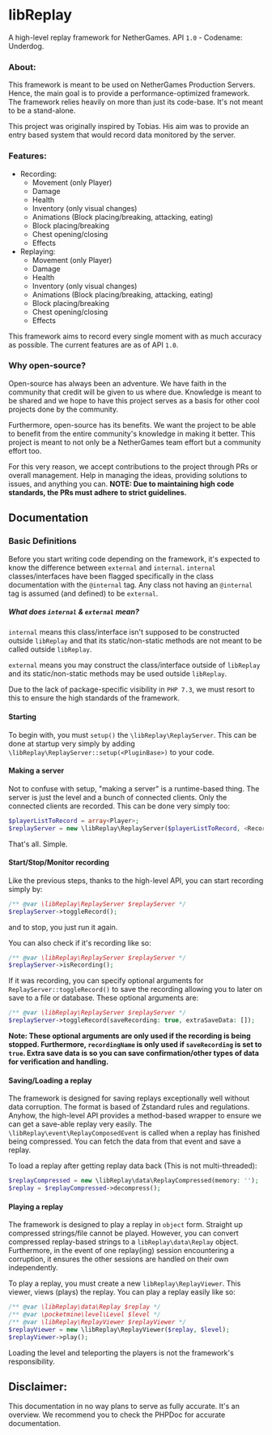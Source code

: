 # libReplay
A high-level replay framework for NetherGames. API `1.0` - Codename: Underdog.

### About:
This framework is meant to be used on NetherGames Production Servers. Hence, the
main goal is to provide a performance-optimized framework. The framework relies
heavily on more than just its code-base. It's not meant to be a stand-alone.

This project was originally inspired by Tobias. His aim was to provide an entry
based system that would record data monitored by the server. 

### Features:
- Recording:
    - Movement (only Player)
    - Damage
    - Health
    - Inventory (only visual changes)
    - Animations (Block placing/breaking, attacking, eating)
    - Block placing/breaking
    - Chest opening/closing
    - Effects
- Replaying:
    - Movement (only Player)
    - Damage
    - Health
    - Inventory (only visual changes)
    - Animations (Block placing/breaking, attacking, eating)
    - Block placing/breaking
    - Chest opening/closing
    - Effects
    
This framework aims to record every single moment with as much accuracy as
possible. The current features are as of API `1.0`. 

### Why open-source?
Open-source has always been an adventure. We have faith in the community that
credit will be given to us where due. Knowledge is meant to be shared and we hope
to have this project serves as a basis for other cool projects done by the community.

Furthermore, open-source has its benefits. We want the project to be able to benefit
from the entire community's knowledge in making it better. This project is
meant to not only be a NetherGames team effort but a community effort too.

For this very reason, we accept contributions to the project through PRs or overall
management. Help in managing the ideas, providing solutions to issues, and anything
you can. **NOTE: Due to maintaining high code standards, the PRs must adhere to
strict guidelines.**

## Documentation

### Basic Definitions

Before you start writing code depending on the framework, it's expected to know the 
difference between `external` and `internal`. `internal` classes/interfaces have 
been flagged specifically in the class documentation with the `@internal` tag. Any
class not having an `@internal` tag is assumed (and defined) to be `external`.

##### What does `internal` & `external` mean?
`internal` means this class/interface isn't supposed to be constructed outside 
`libReplay` and that its static/non-static methods are not meant to be called 
outside `libReplay`.

`external` means you may construct the class/interface outside of `libReplay` and 
its static/non-static methods may be used outside `libReplay`.

Due to the lack of package-specific visibility in `PHP 7.3`, we must resort to this
to ensure the high standards of the framework.

#### Starting
    
To begin with, you must `setup()` the `\libReplay\ReplayServer`. This can be done at 
startup very simply by adding `\libReplay\ReplayServer::setup(<PluginBase>)` to 
your code.
    
#### Making a server

Not to confuse with setup, "making a server" is a runtime-based thing. The
server is just the level and a bunch of connected clients. Only the connected
clients are recorded. This can be done very simply too:
```php
$playerListToRecord = array<Player>;
$replayServer = new \libReplay\ReplayServer($playerListToRecord, <RecordedLevelName>, <ReferenceLevelName>);
```
That's all. Simple.
    
#### Start/Stop/Monitor recording

Like the previous steps, thanks to the high-level API, you can start recording
simply by:
```php
/** @var \libReplay\ReplayServer $replayServer */
$replayServer->toggleRecord();
```
and to stop, you just run it again.

You can also check if it's recording like so:
```php
/** @var \libReplay\ReplayServer $replayServer */
$replayServer->isRecording();
```
If it was recording, you can specify optional arguments for 
`ReplayServer::toggleRecord()` to save the recording allowing you to later on
save to a file or database. These optional arguments are:
```php
/** @var \libReplay\ReplayServer $replayServer */
$replayServer->toggleRecord(saveRecording: true, extraSaveData: []);
```
**Note: These optional arguments are only used if the recording is being
stopped. Furthermore, `recordingName` is only used if `saveRecording` is set
to `true`. Extra save data is so you can save confirmation/other types of data
for verification and handling.**
    
#### Saving/Loading a replay

The framework is designed for saving replays exceptionally well without data
corruption. The format is based of Zstandard rules and regulations. Anyhow, the high-level API
provides a method-based wrapper to ensure we can get a save-able replay very
easily. The `\libReplay\event\ReplayComposedEvent` is called when a replay has finished being
compressed. You can fetch the data from that event and save a replay.

To load a replay after getting replay data back (This is not multi-threaded):
```php
$replayCompressed = new \libReplay\data\ReplayCompressed(memory: '');
$replay = $replayCompressed->decompress();
```

#### Playing a replay

The framework is designed to play a replay in `object` form. Straight up
compressed strings/file cannot be played. However, you can convert compressed
replay-based strings to a `libReplay\data\Replay` object. Furthermore, in the event
of one replay(ing) session encountering a corruption, it ensures the other sessions
are handled on their own independently.

To play a replay, you must create a new `libReplay\ReplayViewer`. This viewer,
views (plays) the replay. You can play a replay easily like so:
```php
/** @var \libReplay\data\Replay $replay */
/** @var \pocketmine\level\Level $level */
/** @var \libReplay\ReplayViewer $replayViewer */
$replayViewer = new \libReplay\ReplayViewer($replay, $level);
$replayViewer->play();
```

Loading the level and teleporting the players is not the framework's responsibility.

## Disclaimer:

This documentation in no way plans to serve as fully accurate.
It's an overview. We recommend you to check the PHPDoc for accurate documentation.